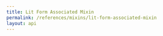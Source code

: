 ```yaml
---
title: Lit Form Associated Mixin
permalink: /references/mixins/lit-form-associated-mixin
layout: api
---
```

